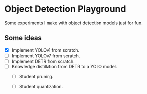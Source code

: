 # Object Detection Playground

Some experiments I make with object detection models just for fun.

## Some ideas 
- [x] Implement YOLOv1 from scratch.
- [ ] Implement YOLOv7 from scratch.
- [ ] Implement DETR from scratch.
- [ ] Knowledge distillation from DETR to a YOLO model.
    - [ ] Student pruning.
    - [ ] Student quantization.

